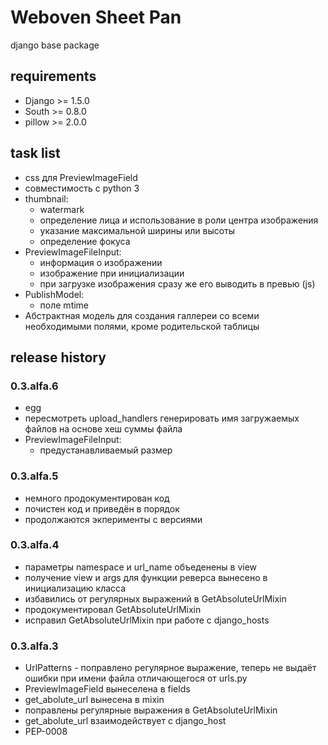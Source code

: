# Weboven Sheet Pan

django base package


## requirements
* Django >= 1.5.0
* South >= 0.8.0
* pillow >= 2.0.0


## task list
* css для PreviewImageField
* совместимость с python 3
* thumbnail:
  * watermark
  * определение лица и использование в роли центра изображения
  * указание максимальной ширины или высоты
  * определение фокуса
* PreviewImageFileInput:
  * информация о изображении
  * изображение при инициализации
  * при загрузке изображения сразу же его выводить в превью (js)
* PublishModel:
  * поле mtime
* Абстрактная модель для создания галлереи со всеми необходимыми полями, кроме родительской таблицы


## release history
### 0.3.alfa.6
* egg
* пересмотреть upload_handlers генерировать имя загружаемых файлов на основе хеш суммы файла
* PreviewImageFileInput:
  * предустанавливаемый размер

### 0.3.alfa.5
* немного продокументирован код
* почистен код и приведён в порядок
* продолжаются экперименты с версиями

### 0.3.alfa.4
* параметры namespace и url_name объеденены в view
* получение view и args для функции реверса вынесено в инициализацию класса
* избавились от регулярных выражений в GetAbsoluteUrlMixin
* продокументировал GetAbsoluteUrlMixin
* исправил GetAbsoluteUrlMixin при работе с django_hosts

### 0.3.alfa.3
* UrlPatterns - поправлено регулярное выражение, теперь не выдаёт ошибки при имени файла отличающегося от urls.py
* PreviewImageField вынеселена в fields
* get_abolute_url вынесена в mixin
* поправлены регулярные выражения в GetAbsoluteUrlMixin
* get_abolute_url взаимодействует с django_host
* PEP-0008
